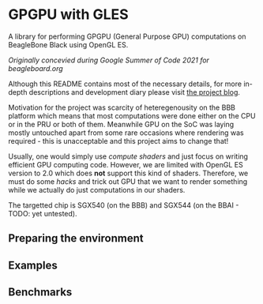 # GPGPU with GLES

A library for performing GPGPU (General Purpose GPU) computations on BeagleBone Black using OpenGL ES. 

_Originally concevied during Google Summer of Code 2021 for beagleboard.org_

Although this README contains most of the necessary details, for more in-depth descriptions and development diary please visit [the project blog](https://jduchniewicz.github.io/gsoc2021-blog/).

Motivation for the project was scarcity of heteregenousity on the BBB platform which means that most computations were done either on the CPU or in the PRU or both of them. Meanwhile GPU on the SoC was laying mostly untouched apart from some rare occasions where rendering was required - this is unacceptable and this project aims to change that!

Usually, one would simply use _compute shaders_ and just focus on writing efficient GPU computing code. However, we are limited with OpenGL ES version to 2.0 which does **not** support this kind of shaders. Therefore, we must do some _hacks_ and trick out GPU that we want to render something while we actually do just computations in our shaders.

The targetted chip is SGX540 (on the BBB) and SGX544 (on the BBAI - TODO: yet untested).
## Preparing the environment

## Examples

## Benchmarks
